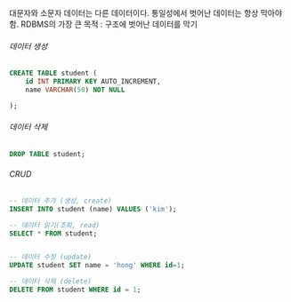 대문자와 소문자 데이터는 다른 데이터이다.
통일성에서 벗어난 데이터는 항상 막아야 함.
RDBMS의 가장 큰 목적 : 구조에 벗어난 데이터를 막기

###### 데이터 생성

```sql
CREATE TABLE student (
	id INT PRIMARY KEY AUTO_INCREMENT,
    name VARCHAR(50) NOT NULL

);
```

###### 데이터 삭제

```sql
DROP TABLE student;
```

###### CRUD

```sql
-- 데이터 추가 (생성, create)
INSERT INTO student (name) VALUES ('kim');

-- 데이터 읽기(조회, read)
SELECT * FROM student;


-- 데이터 수정 (update)
UPDATE student SET name = 'hong' WHERE id=1;

-- 데이터 삭제 (delete)
DELETE FROM student WHERE id = 1;

```
